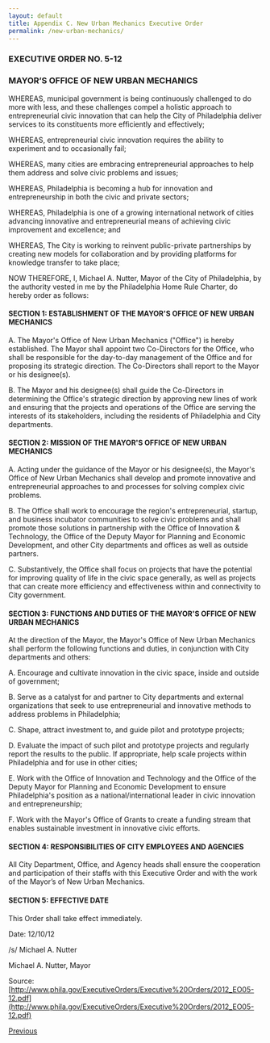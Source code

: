 ```yaml
--- 
layout: default
title: Appendix C. New Urban Mechanics Executive Order
permalink: /new-urban-mechanics/
---
```


### EXECUTIVE ORDER NO. 5-12

### MAYOR’S OFFICE OF NEW URBAN MECHANICS

WHEREAS, municipal government is being continuously challenged to do more with less, and these challenges compel a holistic approach to entrepreneurial civic innovation that can help the City of Philadelphia deliver services to its constituents more efficiently and effectively;

WHEREAS, entrepreneurial civic innovation requires the ability to experiment and to occasionally fail;

WHEREAS, many cities are embracing entrepreneurial approaches to help them address and solve civic problems and issues;

WHEREAS, Philadelphia is becoming a hub for innovation and entrepreneurship in both the civic and private sectors;

WHEREAS, Philadelphia is one of a growing international network of cities advancing innovative and entrepreneurial means of achieving civic improvement and excellence; and

WHEREAS, The City is working to reinvent public-private partnerships by creating new models for collaboration and by providing platforms for knowledge transfer to take place;

NOW THEREFORE, I, Michael A. Nutter, Mayor of the City of Philadelphia, by the authority vested in me by the Philadelphia Home Rule Charter, do hereby order as follows:

#### SECTION 1: ESTABLISHMENT OF THE MAYOR'S OFFICE OF NEW URBAN MECHANICS
A. The Mayor's Office of New Urban Mechanics ("Office") is hereby established. The Mayor shall appoint two Co-Directors for the Office, who shall be responsible for the day-to-day management of the Office and for proposing its strategic direction. The Co-Directors shall report to the Mayor or his designee(s).

B. The Mayor and his designee(s) shall guide the Co-Directors in determining the Office's strategic direction by approving new lines of work and ensuring that the projects and operations of the Office are serving the interests of its stakeholders, including the residents of Philadelphia and City departments.

#### SECTION 2: MISSION OF THE MAYOR'S OFFICE OF NEW URBAN MECHANICS
A. Acting under the guidance of the Mayor or his designee(s), the Mayor's Office of New Urban Mechanics shall develop and promote innovative and entrepreneurial approaches to and processes for solving complex civic problems.

B. The Office shall work to encourage the region's entrepreneurial, startup, and business incubator communities to solve civic problems and shall promote those solutions in partnership with the Office of Innovation & Technology, the Office of the Deputy Mayor for Planning and Economic Development, and other City departments and offices as well as outside partners.

C. Substantively, the Office shall focus on projects that have the potential for improving quality of life in the civic space generally, as well as projects that can create more efficiency and effectiveness within and connectivity to City government.

#### SECTION 3: FUNCTIONS AND DUTIES OF THE MAYOR'S OFFICE OF NEW URBAN MECHANICS
At the direction of the Mayor, the Mayor's Office of New Urban Mechanics shall perform the following functions and duties, in conjunction with City departments and others:

A. Encourage and cultivate innovation in the civic space, inside and outside of government;

B. Serve as a catalyst for and partner to City departments and external organizations that seek to use entrepreneurial and innovative methods to address problems in Philadelphia;

C. Shape, attract investment to, and guide pilot and prototype projects;

D. Evaluate the impact of such pilot and prototype projects and regularly report the results to the public. If appropriate, help scale projects within Philadelphia and for use in other cities;

E. Work with the Office of Innovation and Technology and the Office of the Deputy Mayor for Planning and Economic Development to ensure Philadelphia's position as a national/international leader in civic innovation and entrepreneurship;

F. Work with the Mayor's Office of Grants to create a funding stream that enables sustainable investment in innovative civic efforts.

#### SECTION 4: RESPONSIBILITIES OF CITY EMPLOYEES AND AGENCIES
All City Department, Office, and Agency heads shall ensure the cooperation and participation of their staffs with this Executive Order and with the work of the Mayor’s of New Urban Mechanics.

#### SECTION 5: EFFECTIVE DATE
This Order shall take effect immediately.

Date: 12/10/12

/s/ Michael A. Nutter

Michael A. Nutter, Mayor

Source: [http://www.phila.gov/ExecutiveOrders/Executive%20Orders/2012_EO05-12.pdf](http://www.phila.gov/ExecutiveOrders/Executive%20Orders/2012_EO05-12.pdf)

<a href="/innovative-jurisdiction-framework" class="btn btn-default btn-lg pull-left">Previous</a>

